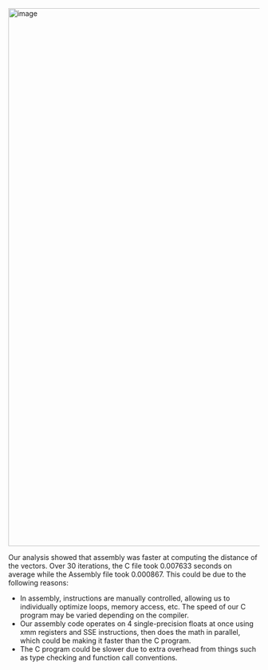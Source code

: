 <img width="1919" height="1079" alt="image" src="https://github.com/user-attachments/assets/8f4d2555-ce7e-4a2b-b5d1-8a9d4f0e8a4c" />

Our analysis showed that assembly was faster at computing the distance of the vectors. Over 30 iterations, the C file took 0.007633 seconds on average while the Assembly file took 0.000867. This could be due to the following reasons:
- In assembly, instructions are manually controlled, allowing us to individually optimize loops, memory access, etc. The speed of our C program may be varied depending on the compiler.
- Our assembly code operates on 4 single-precision floats at once using xmm registers and SSE instructions, then does the math in parallel, which could be making it faster than the C program.
- The C program could be slower due to extra overhead from things such as type checking and function call conventions.
